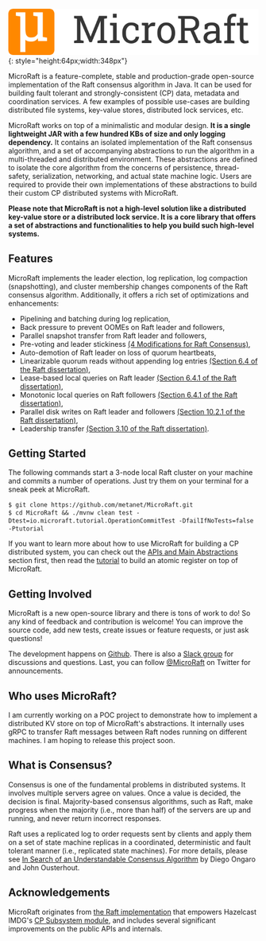 
![](img/logo.png){: style="height:64px;width:348px"}

MicroRaft is a feature-complete, stable and production-grade open-source 
implementation of the Raft consensus algorithm in Java. It can be used for
building fault tolerant and strongly-consistent (CP) data, metadata and
coordination services. A few examples of possible use-cases are building
distributed file systems, key-value stores, distributed lock services, etc.

MicroRaft works on top of a minimalistic and modular design. __It is a single 
lightweight JAR with a few hundred KBs of size and only logging dependency.__
It contains an isolated implementation of the Raft consensus algorithm, and 
a set of accompanying abstractions to run the algorithm in a multi-threaded and 
distributed environment. These abstractions are defined to isolate the core 
algorithm from the concerns of persistence, thread-safety, serialization, 
networking, and actual state machine logic. Users are required to provide their 
own implementations of these abstractions to build their custom CP distributed
systems with MicroRaft.

__Please note that MicroRaft is not a high-level solution like a distributed 
key-value store or a distributed lock service. It is a core library that offers
a set of abstractions and functionalities to help you build such high-level 
systems.__ 

## Features

MicroRaft implements the leader election, log replication, log compaction 
(snapshotting), and cluster membership changes components of the Raft consensus
algorithm. Additionally, it offers a rich set of optimizations and 
enhancements:

* Pipelining and batching during log replication,
* Back pressure to prevent OOMEs on Raft leader and followers,
* Parallel snapshot transfer from Raft leader and followers,
* Pre-voting and leader stickiness [(4 Modifications for Raft Consensus)](https://openlife.cc/system/files/4-modifications-for-Raft-consensus.pdf),
* Auto-demotion of Raft leader on loss of quorum heartbeats,
* Linearizable quorum reads without appending log entries [(Section 6.4 of the Raft dissertation)](https://github.com/ongardie/dissertation),
* Lease-based local queries on Raft leader [(Section 6.4.1 of the Raft dissertation)](https://github.com/ongardie/dissertation),
* Monotonic local queries on Raft followers [(Section 6.4.1 of the Raft dissertation)](https://github.com/ongardie/dissertation),
* Parallel disk writes on Raft leader and followers [(Section 10.2.1 of the Raft dissertation)](https://github.com/ongardie/dissertation),
* Leadership transfer [(Section 3.10 of the Raft dissertation)](https://github.com/ongardie/dissertation).


## Getting Started

The following commands start a 3-node local Raft cluster on your machine and
commits a number of operations. Just try them on your terminal for a sneak peek
at MicroRaft.

~~~~{.bash}
$ git clone https://github.com/metanet/MicroRaft.git
$ cd MicroRaft && ./mvnw clean test -Dtest=io.microraft.tutorial.OperationCommitTest -DfailIfNoTests=false -Ptutorial
~~~~

If you want to learn more about how to use MicroRaft for building a CP 
distributed system, you can check out the 
[APIs and Main Abstractions](user-guide/apis-and-main-abstractions.md) section
first, then read the 
[tutorial](user-guide/tutorial-building-an-atomic-register.md) to build 
an atomic register on top of MicroRaft.


## Getting Involved

MicroRaft is a new open-source library and there is tons of work to do! So 
any kind of feedback and contribution is welcome! You can improve the source
code, add new tests, create issues or feature requests, or just ask questions!

The development happens on [Github](https://github.com/metanet/microraft). 
There is also a [Slack group](https://join.slack.com/t/microraft/shared_invite/zt-dc6utpfk-84P0VbK7EcrD3lIme2IaaQ) 
for discussions and questions. Last, you can follow [@MicroRaft](https://twitter.com/microraft) 
on Twitter for announcements. 


## Who uses MicroRaft?

I am currently working on a POC project to demonstrate how to implement 
a distributed KV store on top of MicroRaft's abstractions. It internally uses
gRPC to transfer Raft messages between Raft nodes running on different 
machines. I am hoping to release this project soon. 


## What is Consensus?

Consensus is one of the fundamental problems in distributed systems. It 
involves multiple servers agree on values. Once a value is decided, 
the decision is final. Majority-based consensus algorithms, such as Raft, make
progress when the majority (i.e., more than half) of the servers are up and 
running, and never return incorrect responses.

Raft uses a replicated log to order requests sent by clients and apply them on
a set of state machine replicas in a coordinated, deterministic and fault 
tolerant manner (i.e., replicated state machines). For more details, please see 
[In Search of an Understandable Consensus Algorithm](https://raft.github.io/raft.pdf) 
by Diego Ongaro and John Ousterhout. 


## Acknowledgements

MicroRaft originates from 
[the Raft implementation](https://github.com/hazelcast/hazelcast/tree/master/hazelcast/src/main/java/com/hazelcast/cp/internal/raft) 
that empowers Hazelcast IMDG's 
[CP Subsystem module](https://docs.hazelcast.org/docs/latest/manual/html-single/index.html#cp-subsystem),
and includes several significant improvements on the public APIs and internals. 
